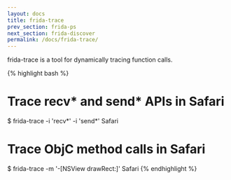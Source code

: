 ```yaml
---
layout: docs
title: frida-trace
prev_section: frida-ps
next_section: frida-discover
permalink: /docs/frida-trace/
---
```


frida-trace is a tool for dynamically tracing function calls.

{% highlight bash %}
# Trace recv* and send* APIs in Safari
$ frida-trace -i 'recv*' -i 'send*' Safari

# Trace ObjC method calls in Safari
$ frida-trace -m '-[NSView drawRect:]' Safari
{% endhighlight %}
